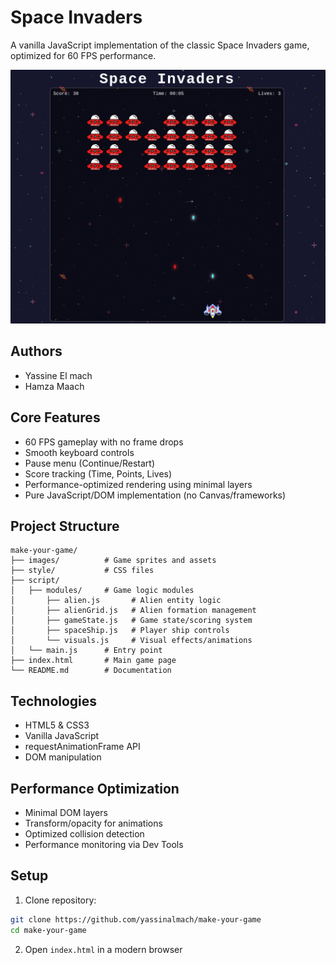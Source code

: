 # Space Invaders

A vanilla JavaScript implementation of the classic Space Invaders game, optimized for 60 FPS performance.

![Space Invaders Gameplay](images/gameplay.png)


## Authors

- Yassine El mach
- Hamza Maach

## Core Features

- 60 FPS gameplay with no frame drops
- Smooth keyboard controls
- Pause menu (Continue/Restart)
- Score tracking (Time, Points, Lives)
- Performance-optimized rendering using minimal layers
- Pure JavaScript/DOM implementation (no Canvas/frameworks)

## Project Structure

```
make-your-game/
├── images/          # Game sprites and assets
├── style/           # CSS files
├── script/
│   ├── modules/     # Game logic modules
│       ├── alien.js       # Alien entity logic
│       ├── alienGrid.js   # Alien formation management
│       ├── gameState.js   # Game state/scoring system
│       ├── spaceShip.js   # Player ship controls
│       └── visuals.js     # Visual effects/animations
│   └── main.js      # Entry point  
├── index.html       # Main game page
└── README.md        # Documentation
```

## Technologies

- HTML5 & CSS3
- Vanilla JavaScript 
- requestAnimationFrame API
- DOM manipulation

## Performance Optimization

- Minimal DOM layers
- Transform/opacity for animations
- Optimized collision detection
- Performance monitoring via Dev Tools

## Setup

1. Clone repository:
```bash
git clone https://github.com/yassinalmach/make-your-game
cd make-your-game
```

2. Open `index.html` in a modern browser